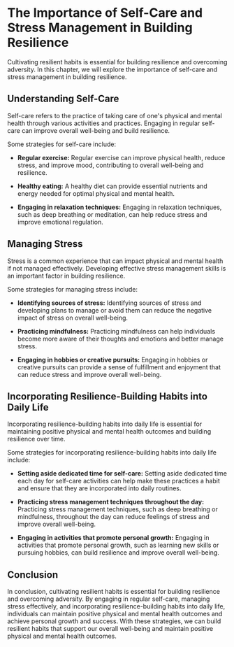 The Importance of Self-Care and Stress Management in Building Resilience
=================================================================================================================

Cultivating resilient habits is essential for building resilience and overcoming adversity. In this chapter, we will explore the importance of self-care and stress management in building resilience.

Understanding Self-Care
-----------------------

Self-care refers to the practice of taking care of one's physical and mental health through various activities and practices. Engaging in regular self-care can improve overall well-being and build resilience.

Some strategies for self-care include:

* **Regular exercise:** Regular exercise can improve physical health, reduce stress, and improve mood, contributing to overall well-being and resilience.

* **Healthy eating:** A healthy diet can provide essential nutrients and energy needed for optimal physical and mental health.

* **Engaging in relaxation techniques:** Engaging in relaxation techniques, such as deep breathing or meditation, can help reduce stress and improve emotional regulation.

Managing Stress
---------------

Stress is a common experience that can impact physical and mental health if not managed effectively. Developing effective stress management skills is an important factor in building resilience.

Some strategies for managing stress include:

* **Identifying sources of stress:** Identifying sources of stress and developing plans to manage or avoid them can reduce the negative impact of stress on overall well-being.

* **Practicing mindfulness:** Practicing mindfulness can help individuals become more aware of their thoughts and emotions and better manage stress.

* **Engaging in hobbies or creative pursuits:** Engaging in hobbies or creative pursuits can provide a sense of fulfillment and enjoyment that can reduce stress and improve overall well-being.

Incorporating Resilience-Building Habits into Daily Life
--------------------------------------------------------

Incorporating resilience-building habits into daily life is essential for maintaining positive physical and mental health outcomes and building resilience over time.

Some strategies for incorporating resilience-building habits into daily life include:

* **Setting aside dedicated time for self-care:** Setting aside dedicated time each day for self-care activities can help make these practices a habit and ensure that they are incorporated into daily routines.

* **Practicing stress management techniques throughout the day:** Practicing stress management techniques, such as deep breathing or mindfulness, throughout the day can reduce feelings of stress and improve overall well-being.

* **Engaging in activities that promote personal growth:** Engaging in activities that promote personal growth, such as learning new skills or pursuing hobbies, can build resilience and improve overall well-being.

Conclusion
----------

In conclusion, cultivating resilient habits is essential for building resilience and overcoming adversity. By engaging in regular self-care, managing stress effectively, and incorporating resilience-building habits into daily life, individuals can maintain positive physical and mental health outcomes and achieve personal growth and success. With these strategies, we can build resilient habits that support our overall well-being and maintain positive physical and mental health outcomes.
